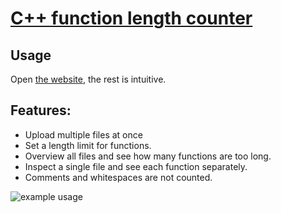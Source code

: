 # [C++ function length counter](https://gre-v-el.github.io/Cpp-Func-Length-Counter/)

## Usage
Open [the website](https://gre-v-el.github.io/Cpp-Func-Length-Counter/), the rest is intuitive.

## Features:
* Upload multiple files at once
* Set a length limit for functions.
* Overview all files and see how many functions are too long.
* Inspect a single file and see each function separately.
* Comments and whitespaces are not counted.

![example usage](graphics/example-usage.gif)